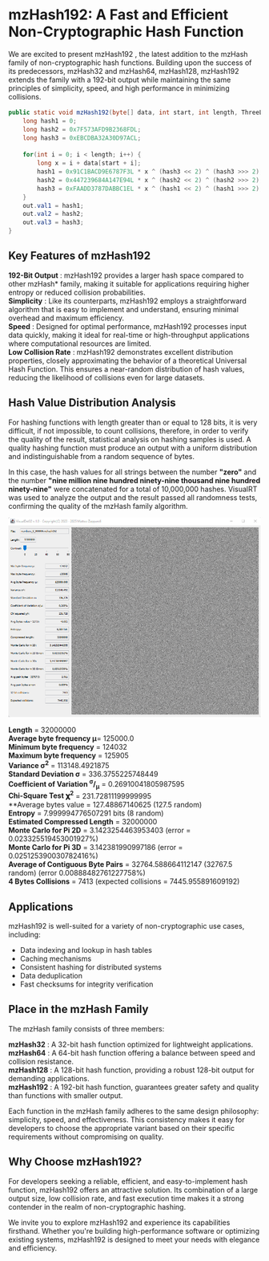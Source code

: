 # mzHash192: A Fast and Efficient Non-Cryptographic Hash Function
We are excited to present mzHash192 , the latest addition to the mzHash family of non-cryptographic hash functions. Building upon the success of its predecessors, mzHash32 and mzHash64, mzHash128, mzHash192 extends the family with a 192-bit output while maintaining the same principles of simplicity, speed, and high performance in minimizing collisions.

```java
public static void mzHash192(byte[] data, int start, int length, ThreeLongs out) {
	long hash1 = 0;
	long hash2 = 0x7F573AFD9B2368FDL;
	long hash3 = 0xEBCDBA32A30D97ACL;
		
	for(int i = 0; i < length; i++) {
		long x = i + data[start + i];
		hash1 = 0x91C1BACD9E6787F3L * x ^ (hash3 << 2) ^ (hash3 >>> 2);
		hash2 = 0x447239684A147E94L * x ^ (hash2 << 2) ^ (hash2 >>> 2);
		hash3 = 0xFAADD3787DABBC1EL * x ^ (hash1 << 2) ^ (hash1 >>> 2);
	}
	out.val1 = hash1;
	out.val2 = hash2;
	out.val3 = hash3;
}
```
## Key Features of mzHash192
**192-Bit Output** : mzHash192 provides a larger hash space compared to other mzHash* family, making it suitable for applications requiring higher entropy or reduced collision probabilities.  
**Simplicity** : Like its counterparts, mzHash192 employs a straightforward algorithm that is easy to implement and understand, ensuring minimal overhead and maximum efficiency.  
**Speed** : Designed for optimal performance, mzHash192 processes input data quickly, making it ideal for real-time or high-throughput applications where computational resources are limited.  
**Low Collision Rate** : mzHash192 demonstrates excellent distribution properties, closely approximating the behavior of a theoretical Universal Hash Function. This ensures a near-random distribution of hash values, reducing the likelihood of collisions even for large datasets.  

## Hash Value Distribution Analysis
For hashing functions with length greater than or equal to 128 bits, it is very difficult, if not impossible, to count collisions, therefore, in order to verify the quality of the result, statistical analysis on hashing samples is used. A quality hashing function must produce an output with a uniform distribution and indistinguishable from a random sequence of bytes.

In this case, the hash values ​​for all strings between the number **"zero"** and the number **"nine million nine hundred ninety-nine thousand nine hundred ninety-nine"** were concatenated for a total of 10,000,000 hashes. VisualRT was used to analyze the output and the result passed all randomness tests, confirming the quality of the mzHash family algorithm.

![Alt Text](https://raw.githubusercontent.com/matteo65/mzHash192/main/Resource/mzhash192output.png)

**Length** = 32000000   
**Average byte frequency μ**= 125000.0   
**Minimum byte frequency** = 124032   
**Maximum byte frequency** = 125905   
**Variance σ<sup>2</sup>** = 113148.4921875   
**Standard Deviation σ** = 336.3755225748449   
**Coefficient of Variation <sup>σ</sup>/<sub>μ</sub>** = 0.26910041805987595   
**Chi-Square Test 𝛘<sup>2</sup>** = 231.72811199999995   
**Average bytes value = 127.48867140625 (127.5 random)   
**Entropy** = 7.999994776507291 bits (8 random)  
**Estimated Compressed Length** = 32000000  
**Monte Carlo for Pi 2D** = 3.1423254463953403 (error = 0.023325519453001927%)  
**Monte Carlo for Pi 3D** = 3.142381990997186 (error = 0.025125390030782416%)  
**Average of Contiguous Byte Pairs** = 32764.588664112147 (32767.5 random) (error 0.00888482761227758%)  
**4 Bytes Collisions** = 7413 (expected collisions = 7445.955891609192)  


## Applications
mzHash192 is well-suited for a variety of non-cryptographic use cases, including:

- Data indexing and lookup in hash tables
- Caching mechanisms
- Consistent hashing for distributed systems
- Data deduplication
- Fast checksums for integrity verification

## Place in the mzHash Family
The mzHash family consists of three members:

**mzHash32** : A 32-bit hash function optimized for lightweight applications.   
**mzHash64** : A 64-bit hash function offering a balance between speed and collision resistance.   
**mzHash128** : A 128-bit hash function, providing a robust 128-bit output for demanding applications.   
**mzHash192** : A 192-bit hash function, guarantees greater safety and quality than functions with smaller output.  

Each function in the mzHash family adheres to the same design philosophy: simplicity, speed, and effectiveness. This consistency makes it easy for developers to choose the appropriate variant based on their specific requirements without compromising on quality.   

## Why Choose mzHash192?
For developers seeking a reliable, efficient, and easy-to-implement hash function, mzHash192 offers an attractive solution. Its combination of a large output size, low collision rate, and fast execution time makes it a strong contender in the realm of non-cryptographic hashing.

We invite you to explore mzHash192 and experience its capabilities firsthand. Whether you're building high-performance software or optimizing existing systems, mzHash192 is designed to meet your needs with elegance and efficiency.
